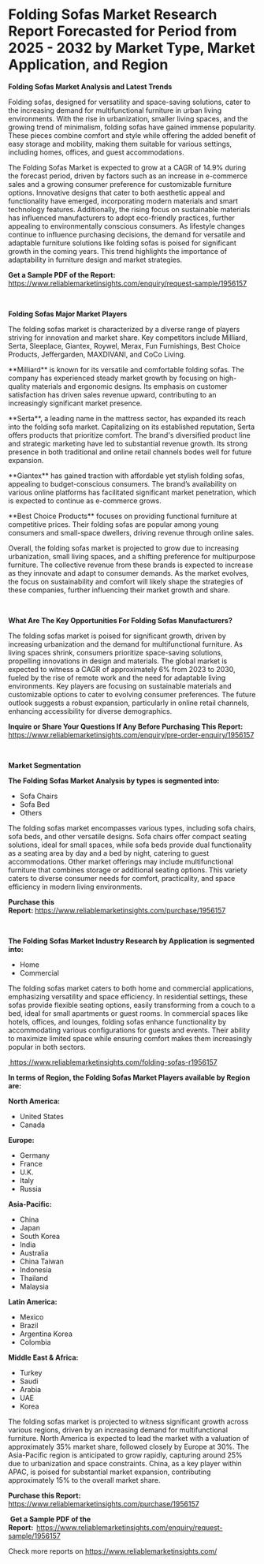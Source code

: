 <p><h1>Folding Sofas Market Research Report Forecasted for Period from 2025 -  2032 by Market Type, Market Application, and Region</h1></p><p><strong>Folding Sofas Market Analysis and Latest Trends</strong></p>
<p><p>Folding sofas, designed for versatility and space-saving solutions, cater to the increasing demand for multifunctional furniture in urban living environments. With the rise in urbanization, smaller living spaces, and the growing trend of minimalism, folding sofas have gained immense popularity. These pieces combine comfort and style while offering the added benefit of easy storage and mobility, making them suitable for various settings, including homes, offices, and guest accommodations.</p><p>The Folding Sofas Market is expected to grow at a CAGR of 14.9% during the forecast period, driven by factors such as an increase in e-commerce sales and a growing consumer preference for customizable furniture options. Innovative designs that cater to both aesthetic appeal and functionality have emerged, incorporating modern materials and smart technology features. Additionally, the rising focus on sustainable materials has influenced manufacturers to adopt eco-friendly practices, further appealing to environmentally conscious consumers. As lifestyle changes continue to influence purchasing decisions, the demand for versatile and adaptable furniture solutions like folding sofas is poised for significant growth in the coming years. This trend highlights the importance of adaptability in furniture design and market strategies.</p></p>
<p><strong>Get a Sample PDF of the Report:&nbsp;</strong> <a href="https://www.reliablemarketinsights.com/enquiry/request-sample/1956157?utm_campaign=3257&utm_medium=2&utm_source=Github&utm_content=ia&utm_term=05042025&utm_id=folding-sofas">https://www.reliablemarketinsights.com/enquiry/request-sample/1956157</a></p>
<p>&nbsp;</p>
<p><strong>Folding Sofas Major Market Players</strong></p>
<p><p>The folding sofas market is characterized by a diverse range of players striving for innovation and market share. Key competitors include Milliard, Serta, Sleeplace, Giantex, Roywel, Merax, Fun Furnishings, Best Choice Products, Jeffergarden, MAXDIVANI, and CoCo Living.</p><p>**Milliard** is known for its versatile and comfortable folding sofas. The company has experienced steady market growth by focusing on high-quality materials and ergonomic designs. Its emphasis on customer satisfaction has driven sales revenue upward, contributing to an increasingly significant market presence.</p><p>**Serta**, a leading name in the mattress sector, has expanded its reach into the folding sofa market. Capitalizing on its established reputation, Serta offers products that prioritize comfort. The brand's diversified product line and strategic marketing have led to substantial revenue growth. Its strong presence in both traditional and online retail channels bodes well for future expansion.</p><p>**Giantex** has gained traction with affordable yet stylish folding sofas, appealing to budget-conscious consumers. The brand’s availability on various online platforms has facilitated significant market penetration, which is expected to continue as e-commerce grows.</p><p>**Best Choice Products** focuses on providing functional furniture at competitive prices. Their folding sofas are popular among young consumers and small-space dwellers, driving revenue through online sales.</p><p>Overall, the folding sofas market is projected to grow due to increasing urbanization, small living spaces, and a shifting preference for multipurpose furniture. The collective revenue from these brands is expected to increase as they innovate and adapt to consumer demands. As the market evolves, the focus on sustainability and comfort will likely shape the strategies of these companies, further influencing their market growth and share.</p></p>
<p>&nbsp;</p>
<p><strong>What Are The Key Opportunities For Folding Sofas Manufacturers?</strong></p>
<p><p>The folding sofas market is poised for significant growth, driven by increasing urbanization and the demand for multifunctional furniture. As living spaces shrink, consumers prioritize space-saving solutions, propelling innovations in design and materials. The global market is expected to witness a CAGR of approximately 6% from 2023 to 2030, fueled by the rise of remote work and the need for adaptable living environments. Key players are focusing on sustainable materials and customizable options to cater to evolving consumer preferences. The future outlook suggests a robust expansion, particularly in online retail channels, enhancing accessibility for diverse demographics.</p></p>
<p><strong>Inquire or Share Your Questions If Any Before Purchasing This Report:</strong> <a href="https://www.reliablemarketinsights.com/enquiry/pre-order-enquiry/1956157?utm_campaign=3257&utm_medium=2&utm_source=Github&utm_content=ia&utm_term=05042025&utm_id=folding-sofas">https://www.reliablemarketinsights.com/enquiry/pre-order-enquiry/1956157</a></p>
<p>&nbsp;</p>
<p><strong>Market Segmentation</strong></p>
<p><strong>The Folding Sofas Market Analysis by types is segmented into:</strong></p>
<p><ul><li>Sofa Chairs</li><li>Sofa Bed</li><li>Others</li></ul></p>
<p><p>The folding sofas market encompasses various types, including sofa chairs, sofa beds, and other versatile designs. Sofa chairs offer compact seating solutions, ideal for small spaces, while sofa beds provide dual functionality as a seating area by day and a bed by night, catering to guest accommodations. Other market offerings may include multifunctional furniture that combines storage or additional seating options. This variety caters to diverse consumer needs for comfort, practicality, and space efficiency in modern living environments.</p></p>
<p><strong>Purchase this Report:&nbsp;</strong><a href="https://www.reliablemarketinsights.com/purchase/1956157?utm_campaign=3257&utm_medium=2&utm_source=Github&utm_content=ia&utm_term=05042025&utm_id=folding-sofas">https://www.reliablemarketinsights.com/purchase/1956157</a></p>
<p>&nbsp;</p>
<p><strong>The Folding Sofas Market Industry Research by Application is segmented into:</strong></p>
<p><ul><li>Home</li><li>Commercial</li></ul></p>
<p><p>The folding sofas market caters to both home and commercial applications, emphasizing versatility and space efficiency. In residential settings, these sofas provide flexible seating options, easily transforming from a couch to a bed, ideal for small apartments or guest rooms. In commercial spaces like hotels, offices, and lounges, folding sofas enhance functionality by accommodating various configurations for guests and events. Their ability to maximize limited space while ensuring comfort makes them increasingly popular in both sectors.</p></p>
<p><a href="https://www.reliablemarketinsights.com/folding-sofas-r1956157?utm_campaign=3257&utm_medium=2&utm_source=Github&utm_content=ia&utm_term=05042025&utm_id=folding-sofas">&nbsp;https://www.reliablemarketinsights.com/folding-sofas-r1956157</a></p>
<p><strong>In terms of Region, the Folding Sofas Market Players available by Region are:</strong></p>
<p>
    <p> <strong> North America: </strong>
        <ul>
            <li>United States</li>
            <li>Canada</li>
        </ul>
        </p> 
    <p> <strong> Europe: </strong>
        <ul>
            <li>Germany</li>
            <li>France</li>
            <li>U.K.</li>
            <li>Italy</li>
            <li>Russia</li>
        </ul>
        </p> 
    <p> <strong> Asia-Pacific: </strong>
        <ul>
            <li>China</li>
            <li>Japan</li>
            <li>South Korea</li>
            <li>India</li>
            <li>Australia</li>
            <li>China Taiwan</li>
            <li>Indonesia</li>
            <li>Thailand</li>
            <li>Malaysia</li>
        </ul>
        </p> 
    <p> <strong> Latin America: </strong>
        <ul>
            <li>Mexico</li>
            <li>Brazil</li>
            <li>Argentina Korea</li>
            <li>Colombia</li>
        </ul>
        </p> 
    <p> <strong> Middle East & Africa: </strong>
        <ul>
            <li>Turkey</li>
            <li>Saudi</li>
            <li>Arabia</li>
            <li>UAE</li>
            <li>Korea</li>
        </ul>
    </p>
    </p>
<p><p>The folding sofas market is projected to witness significant growth across various regions, driven by an increasing demand for multifunctional furniture. North America is expected to lead the market with a valuation of approximately 35% market share, followed closely by Europe at 30%. The Asia-Pacific region is anticipated to grow rapidly, capturing around 25% due to urbanization and space constraints. China, as a key player within APAC, is poised for substantial market expansion, contributing approximately 15% to the overall market share.</p></p>
<p><strong>Purchase this Report: </strong><a href="https://www.reliablemarketinsights.com/purchase/1956157?utm_campaign=3257&utm_medium=2&utm_source=Github&utm_content=ia&utm_term=05042025&utm_id=folding-sofas">https://www.reliablemarketinsights.com/purchase/1956157</a></p>
<p>&nbsp;<strong>Get a Sample PDF of the Report:&nbsp;&nbsp;</strong><a href="https://www.reliablemarketinsights.com/enquiry/request-sample/1956157?utm_campaign=3257&utm_medium=2&utm_source=Github&utm_content=ia&utm_term=05042025&utm_id=folding-sofas">https://www.reliablemarketinsights.com/enquiry/request-sample/1956157</a></p>
<p><strong></strong></p>
<p>Check more reports on <a href="https://www.reliablemarketinsights.com/?utm_campaign=3257&utm_medium=2&utm_source=Github&utm_content=ia&utm_term=05042025&utm_id=folding-sofas">https://www.reliablemarketinsights.com/</a></p>